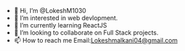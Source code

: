 - 👋 Hi, I’m @LokeshM1030
- 👀 I’m interested in web devlopment.
- 🌱 I’m currently learning ReactJS
- 💞️ I’m looking to collaborate on Full Stack projects.
- 📫 How to reach me Email:Lokeshmalkani04@gmail.com

<!---
LokeshM1030/LokeshM1030 is a ✨ special ✨ repository because its `README.md` (this file) appears on your GitHub profile.
You can click the Preview link to take a look at your changes.
--->
